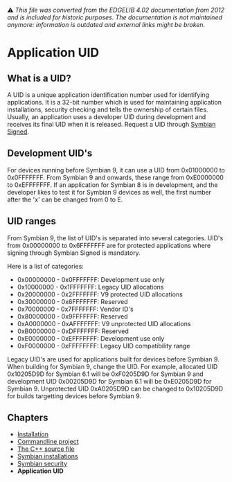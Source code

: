 :warning: _This file was converted from the EDGELIB 4.02 documentation from 2012 and is included for historic purposes. The documentation is not maintained anymore: information is outdated and external links might be broken._

# Application UID

## What is a UID?
A UID is a unique application identification number used for identifying applications. It is a 32-bit number which is used for maintaining application installations, security checking and tells the ownership of certain files. Usually, an application uses a developer UID during development and receives its final UID when it is released. Request a UID through [Symbian Signed](http://www.symbiansigned.com).

## Development UID's
For devices running before Symbian 9, it can use a UID from 0x01000000 to 0x0FFFFFFF. From Symbian 9 and onwards, these range from 0xE0000000 to 0xEFFFFFFF. If an application for Symbian 8 is in development, and the developer likes to test it for Symbian 9 devices as well, the first number after the 'x' can be changed from 0 to E.

## UID ranges
From Symbian 9, the list of UID's is separated into several categories. UID's from 0x00000000 to 0x6FFFFFFF are for protected applications where signing through Symbian Signed is mandatory.

Here is a list of categories:

* 0x00000000 - 0x0FFFFFFF: Development use only
* 0x10000000 - 0x1FFFFFFF: Legacy UID allocations
* 0x20000000 - 0x2FFFFFFF: V9 protected UID allocations
* 0x30000000 - 0x6FFFFFFF: Reserved
* 0x70000000 - 0x7FFFFFFF: Vendor ID's
* 0x80000000 - 0x9FFFFFFF: Reserved
* 0xA0000000 - 0xAFFFFFFF: V9 unprotected UID allocations
* 0xB0000000 - 0xDFFFFFFF: Reserved
* 0xE0000000 - 0xEFFFFFFF: Development use only
* 0xF0000000 - 0xFFFFFFFF: Legacy UID compatibility range

Legacy UID's are used for applications built for devices before Symbian 9. When building for Symbian 9, change the UID. For example, allocated UID 0x10205D9D for Symbian 6.1 will be 0xF0205D9D for Symbian 9 and development UID 0x00205D9D for Symbian 6.1 will be 0xE0205D9D for Symbian 9. Unprotected UID 0xA0205D9D can be changed to 0x10205D9D for builds targetting devices before Symbian 9.

## Chapters
* [Installation](gettingstarted_symbian_installation.md)
* [Commandline project](gettingstarted_symbian_cmdproject.md)
* [The C++ source file](gettingstarted_symbian_sourcefile.md)
* [Symbian installations](gettingstarted_symbian_sisfiles.md)
* [Symbian security](gettingstarted_symbian_security.md)
* **Application UID**

